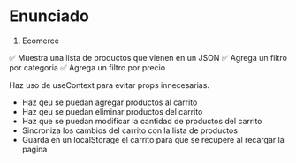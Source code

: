 # Enunciado

1. Ecomerce

✅ Muestra una lista de productos que vienen en un JSON
✅ Agrega un filtro por categoria
✅ Agrega un filtro por precio

Haz uso de useContext para evitar props innecesarias.

- Haz qeu se puedan agregar productos al carrito
- Haz qeu se puedan eliminar productos del carrito
- Haz que se puedan modificar la cantidad de productos del carrito
- Sincroniza los cambios del carrito con la lista de productos
- Guarda en un localStorage el carrito para que se recupere al recargar la pagina

